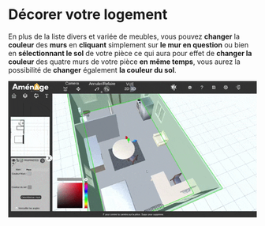 # Décorer votre logement

En plus de la liste divers et variée de meubles, vous pouvez **changer** la **couleur** des **murs** en **cliquant** simplement sur **le mur en question** ou bien en **sélectionnant le sol** de votre pièce ce qui aura pour effet de **changer la couleur** des quatre murs de votre pièce **en même temps**, vous aurez la possibilité de **changer** également **la couleur du sol**.

![Coloration des murs](../.gitbook/assets/decorer_trim.gif)



